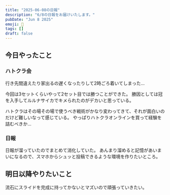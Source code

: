 ```yaml
---
title: "2025-06-08の日報"
description: "6/8の日報をお届けいたします。"
pubDate: "Jun 8 2025"
emoji: 🦊
tags: []
draft: false
---
```


## 今日やったこと

### ハトクラ会

行き先間違えたり家出るの遅くなったりして2時ごろ着いてしまった...

今回は3セットくらいやって2セット目では勝つことができた。
勝因としては冠を入手してルルナサイカでキメられたのがデカいと思っている。

ハトクラはその場その場で使うべき戦術がかなり変わってきて、それが面白いのだけど難しいなって感じている。
やっぱりハトクラオンラインを買って経験を詰むべきか...

### 日報

日報が溜っていたのでまとめて消化していた。
あんまり溜めると記憶があいまいになるので、スマホからシュッと投稿できるような環境を作りたいところ。

## 明日以降やりたいこと

流石にスライドを完成に持ってかないとマズいので頑張っていきたい。
